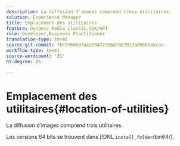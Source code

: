 ```yaml
---
description: La diffusion d’images comprend trois utilitaires.
solution: Experience Manager
title: Emplacement des utilitaires
feature: Dynamic Media Classic,SDK/API
role: Developer,Business Practitioner
translation-type: tm+mt
source-git-commit: f6c97606d7a4209427316d7367013ad9585a5cae
workflow-type: tm+mt
source-wordcount: '31'
ht-degree: 0%

---
```



# Emplacement des utilitaires{#location-of-utilities}

La diffusion d’images comprend trois utilitaires.

Les versions 64 bits se trouvent dans [!DNL *`install_folder`*/bin64/].
